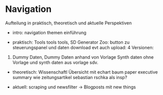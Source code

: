 # Navigation

Aufteilung in praktisch, theoretisch und aktuelle Perspektiven

- intro:
navigation
themen einführung


- praktisch:
Tools tools tools, SD Generator Zoo:
button zu steuerungspanel und daten download evt auch upload:
4 Versionen:
1. Dummy Daten, Dummy Daten anhand von Vorlage
Synth daten ohne Vorlage und synth daten aus vorlage sdv.


- theoretisch:
Wissenschaftl Übersicht mit echart baum
paper executive summary wie zeitungsartikel
sebastian rschka als insp?

- aktuell:
scraping und newsfilter
-> Blogposts mit new things
